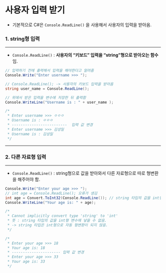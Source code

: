 # 사용자 입력 받기

- 기본적으로 C#은 `Console.ReadLine()` 을 사용해서 사용자의 입력을 받아옴.

### 1. string형 입력

---

- `Console.ReadLine()` : **사용자의 “키보드” 입력을 “string”형으로 받아오는 함수**임.

```csharp
// 입력하기 전에 출력해서 입력을 해야한다고 알려줌
Console.Write("Enter username >>> ");

// Console.ReadLine(); -> 사용자의 키보드 입력을 받아옴
string user_name = Console.ReadLine();

// 위에서 받은 입력을 변수에 저장한 뒤 출력함
Console.WriteLine("Username is : " + user_name );

/*
 * Enter username >>> ㅇㅇㅇ
 * Username is : ㅇㅇㅇ
 * -------------------------  입력 값 변경
 * Enter username >>> 김성일
 * Username is : 김성일
 */
```

---

### 2. 다른 자료형 입력

---

- `Console.ReadLine()` : string형으로 값을 받아와서 다른 자료형으로 따로 형변환을 해주어야 함.

```csharp
Console.Write("Enter your age >>> ");
// int age = Console.ReadLine(); 오류가 생김
int age = Convert.ToInt32(Console.ReadLine()); // string 타입의 값을 int형으로 변환함
Console.WriteLine("Your age is: " + age);

/*
 * Cannot implicitly convert type 'string' to 'int'
 * 뜻 : string 타입의 값을 int형 변수에 넣을 수 없음.
 * -> string 타입은 int형으로 자동 형변환이 되지 않음.
 */

/*
 * Enter your age >>> 18
 * Your age is: 18
 * ---------------------- 입력 값 변경
 * Enter your age >>> 33
 * Your age is: 33
 */
```

